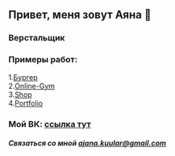 ## Привет, меня зовут Аяна 👋
### Верстальщик
### Примеры работ:
1.[Бургер](https://sanchaia.github.io/Module01-Burger/index.html)  
2.[Online-Gym](https://sanchaia.github.io/Module01-Gym/index.html#eventGraphic)  
3.[Shop](https://sanchaia.github.io/Module02-Shop/dist/)  
4.[Portfolio](https://sanchaia.github.io/Module02-Portfolio/dist/)  
### Мой ВК: [ссылка тут](https://vk.com/id156692719)  

##### Связаться со мной ajana.kuular@gmail.com
